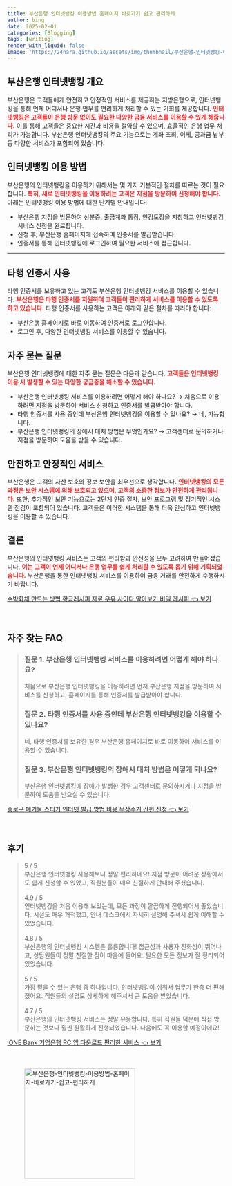```yaml
---
title: 부산은행 인터넷뱅킹 이용방법 홈페이지 바로가기 쉽고 편리하게
author: bing
date: 2025-02-01
categories: [Blogging]
tags: [writing]
render_with_liquid: false
image: 'https://24nara.github.io/assets/img/thumbnail/부산은행-인터넷뱅킹-이용방법-홈페이지-바로가기-쉽고-편리하게.webp'
---
```



<h2 id='부산은행_인터넷뱅킹_개요'>부산은행 인터넷뱅킹 개요</h2>

<p>부산은행은 고객들에게 안전하고 안정적인 서비스를 제공하는 지방은행으로, 인터넷뱅킹을 통해 언제 어디서나 은행 업무를 편리하게 처리할 수 있는 기회를 제공합니다. <b><span style="color: #ee2323;">인터넷뱅킹은 고객들이 은행 방문 없이도 필요한 다양한 금융 서비스를 이용할 수 있게 해줍니다.</span></b> 이를 통해 고객들은 중요한 시간과 비용을 절약할 수 있으며, 효율적인 은행 업무 처리가 가능합니다. 부산은행 인터넷뱅킹의 주요 기능으로는 계좌 조회, 이체, 공과금 납부 등 다양한 서비스가 포함되어 있습니다.</p>

<h2 id='인터넷뱅킹_이용_방법'>인터넷뱅킹 이용 방법</h2>

<p>부산은행의 인터넷뱅킹을 이용하기 위해서는 몇 가지 기본적인 절차를 따르는 것이 필요합니다. <b><span style="color: #ee2323;">특히, 새로 인터넷뱅킹을 이용하려는 고객은 지점을 방문하여 신청해야 합니다.</span></b> 아래는 인터넷뱅킹 이용 방법에 대한 단계별 안내입니다:</p>

<ul>
    <li>부산은행 지점을 방문하여 신분증, 출금계좌 통장, 인감도장을 지참하고 인터넷뱅킹 서비스 신청을 완료합니다.</li>
    <li>신청 후, 부산은행 홈페이지에 접속하여 인증서를 발급받습니다.</li>
    <li>인증서를 통해 인터넷뱅킹에 로그인하여 필요한 서비스에 접근합니다.</li>
</ul>

<hr />

<h2 id='타행_인증서_사용'>타행 인증서 사용</h2>

<p>타행 인증서를 보유하고 있는 고객도 부산은행 인터넷뱅킹 서비스를 이용할 수 있습니다. <b><span style="color: #ee2323;">부산은행은 타행 인증서를 지원하여 고객들이 편리하게 서비스를 이용할 수 있도록 하고 있습니다.</span></b> 타행 인증서를 사용하는 고객은 아래와 같은 절차를 따라야 합니다:</p>

<ul>
    <li>부산은행 홈페이지로 바로 이동하여 인증서로 로그인합니다.</li>
    <li>로그인 후, 다양한 인터넷뱅킹 서비스를 이용할 수 있습니다.</li>
</ul>

<h2 id='자주_묻는_질문'>자주 묻는 질문</h2>

<p>부산은행 인터넷뱅킹에 대한 자주 묻는 질문은 다음과 같습니다. <b><span style="color: #ee2323;">고객들은 인터넷뱅킹 이용 시 발생할 수 있는 다양한 궁금증을 해소할 수 있습니다.</span></b></p>

<ul>
    <li>부산은행 인터넷뱅킹 서비스를 이용하려면 어떻게 해야 하나요? → 처음으로 이용하려면 지점을 방문하여 서비스 신청하고 인증서를 발급받아야 합니다.</li>
    <li>타행 인증서를 사용 중인데 부산은행 인터넷뱅킹을 이용할 수 있나요? → 네, 가능합니다.</li>
    <li>부산은행 인터넷뱅킹의 장애시 대처 방법은 무엇인가요? → 고객센터로 문의하거나 지점을 방문하여 도움을 받을 수 있습니다.</li>
</ul>

<h2 id='안전하고_안정적인_서비스'>안전하고 안정적인 서비스</h2>

<p>부산은행은 고객의 자산 보호와 정보 보안을 최우선으로 생각합니다. <b><span style="color: #ee2323;">인터넷뱅킹의 모든 과정은 보안 시스템에 의해 보호되고 있으며, 고객의 소중한 정보가 안전하게 관리됩니다.</span></b> 또한, 추가적인 보안 기능으로는 2단계 인증 절차, 보안 프로그램 및 정기적인 시스템 점검이 포함되어 있습니다. 고객들은 이러한 시스템을 통해 더욱 안심하고 인터넷뱅킹을 이용할 수 있습니다.</p>

<h2 id='결론'>결론</h2>

<p>부산은행의 인터넷뱅킹 서비스는 고객의 편리함과 안전성을 모두 고려하여 만들어졌습니다. <b><span style="color: #ee2323;">이는 고객이 언제 어디서나 은행 업무를 쉽게 처리할 수 있도록 돕기 위해 기획되었습니다.</span></b> 부산은행을 통한 인터넷뱅킹 서비스를 이용하여 금융 거래를 안전하게 수행하시기 바랍니다.</p>


<p><a class="click-button" title="수박화채 만드는 방법 황금레시피 재료 우유 사이다 알아보기 비밀 레시피" href="https://24nara.github.io/posts/%EC%88%98%EB%B0%95%ED%99%94%EC%B1%84-%EB%A7%8C%EB%93%9C%EB%8A%94-%EB%B0%A9%EB%B2%95-%ED%99%A9%EA%B8%88%EB%A0%88%EC%8B%9C%ED%94%BC-%EC%9E%AC%EB%A3%8C-%EC%9A%B0%EC%9C%A0-%EC%82%AC%EC%9D%B4%EB%8B%A4-%EC%95%8C%EC%95%84%EB%B3%B4%EA%B8%B0-%EB%B9%84%EB%B0%80-%EB%A0%88%EC%8B%9C%ED%94%BC/" rel="dofollow">수박화채 만드는 방법 황금레시피 재료 우유 사이다 알아보기 비밀 레시피 👈 보기</a></p><br>
<h2 id='자주_찾는_FAQ'>자주 찾는 FAQ</h2>
<div itemscope="" itemtype="https://schema.org/FAQPage"> 
<blockquote> 
<div itemscope="" itemprop="mainEntity" itemtype="https://schema.org/Question"> 
<h3 itemprop="name">질문 1. 부산은행 인터넷뱅킹 서비스를 이용하려면 어떻게 해야 하나요?</h3> 
<div itemscope="" itemprop="acceptedAnswer" itemtype="https://schema.org/Answer"> 
<span itemprop="text"> 
<p>처음으로 부산은행 인터넷뱅킹을 이용하려면 먼저 부산은행 지점을 방문하여 서비스를 신청하고, 홈페이지를 통해 인증서를 발급받아야 합니다.</p> 
</span> 
</div> 
</div> 

<div itemscope="" itemprop="mainEntity" itemtype="https://schema.org/Question"> 
<h3 itemprop="name">질문 2. 타행 인증서를 사용 중인데 부산은행 인터넷뱅킹을 이용할 수 있나요?</h3> 
<div itemscope="" itemprop="acceptedAnswer" itemtype="https://schema.org/Answer"> 
<span itemprop="text"> 
<p>네, 타행 인증서를 보유한 경우 부산은행 홈페이지로 바로 이동하여 서비스를 이용할 수 있습니다.</p> 
</span> 
</div> 
</div> 

<div itemscope="" itemprop="mainEntity" itemtype="https://schema.org/Question"> 
<h3 itemprop="name">질문 3. 부산은행 인터넷뱅킹의 장애시 대처 방법은 어떻게 되나요?</h3> 
<div itemscope="" itemprop="acceptedAnswer" itemtype="https://schema.org/Answer"> 
<span itemprop="text"> 
<p>부산은행 인터넷뱅킹에 장애가 발생한 경우 고객센터로 문의하시거나 지점을 방문하여 도움을 받으실 수 있습니다.</p> 
</span> 
</div> 
</div> 
</blockquote> 
</div>
<p><a class="click-button" title="종로구 폐기물 스티커 인터넷 발급 방법 비용 무상수거 간편 신청" href="https://24nara.github.io/posts/%EC%A2%85%EB%A1%9C%EA%B5%AC-%ED%8F%90%EA%B8%B0%EB%AC%BC-%EC%8A%A4%ED%8B%B0%EC%BB%A4-%EC%9D%B8%ED%84%B0%EB%84%B7-%EB%B0%9C%EA%B8%89-%EB%B0%A9%EB%B2%95-%EB%B9%84%EC%9A%A9-%EB%AC%B4%EC%83%81%EC%88%98%EA%B1%B0-%EA%B0%84%ED%8E%B8-%EC%8B%A0%EC%B2%AD/" rel="dofollow">종로구 폐기물 스티커 인터넷 발급 방법 비용 무상수거 간편 신청 👈 보기</a></p><br>
<h2 id='후기'>후기</h2>
<div itemscope itemtype="https://schema.org/Product">
  <blockquote>
  <div itemprop="review" itemscope itemtype="https://schema.org/Review">
      <div itemprop="reviewRating" itemscope itemtype="https://schema.org/Rating"> <span itemprop="ratingValue">5</span> / <span itemprop="bestRating">5</span> </div>
      <span itemprop="reviewBody">부산은행 인터넷뱅킹 사용해보니 정말 편리하네요! 지점 방문이 어려운 상황에서도 쉽게 신청할 수 있었고, 직원분들이 매우 친절하게 안내해 주셨습니다.</span>
  </div>
  <br>
  <div itemprop="review" itemscope itemtype="https://schema.org/Review">
      <div itemprop="reviewRating" itemscope itemtype="https://schema.org/Rating"> <span itemprop="ratingValue">4.9</span> / <span itemprop="bestRating">5</span> </div>
      <span itemprop="reviewBody">인터넷뱅킹을 처음 이용해 보았는데, 모든 과정이 깔끔하게 진행되어서 좋았습니다. 시설도 매우 쾌적했고, 안내 데스크에서 자세히 설명해 주셔서 쉽게 이해할 수 있었습니다.</span>
  </div>
  <br>
  <div itemprop="review" itemscope itemtype="https://schema.org/Review">
      <div itemprop="reviewRating" itemscope itemtype="https://schema.org/Rating"> <span itemprop="ratingValue">4.8</span> / <span itemprop="bestRating">5</span> </div>
      <span itemprop="reviewBody">부산은행의 인터넷뱅킹 시스템은 훌륭합니다! 접근성과 사용자 친화성이 뛰어나고, 상담원들이 정말 친절한 점이 마음에 들어요. 필요한 모든 정보가 잘 정리되어 있었습니다.</span>
  </div>
  <br>
  <div itemprop="review" itemscope itemtype="https://schema.org/Review">
      <div itemprop="reviewRating" itemscope itemtype="https://schema.org/Rating"> <span itemprop="ratingValue">5</span> / <span itemprop="bestRating">5</span> </div>
      <span itemprop="reviewBody">가장 믿을 수 있는 은행 중 하나입니다. 인터넷뱅킹이 쉬워서 업무가 한층 더 편해졌어요. 직원들의 설명도 상세하게 해주셔서 큰 도움을 받았습니다.</span>
  </div>
  <br>
  <div itemprop="review" itemscope itemtype="https://schema.org/Review">
      <div itemprop="reviewRating" itemscope itemtype="https://schema.org/Rating"> <span itemprop="ratingValue">4.7</span> / <span itemprop="bestRating">5</span> </div>
      <span itemprop="reviewBody">부산은행의 인터넷뱅킹 서비스는 정말 유용합니다. 특히 직원들 덕분에 직접 방문하는 것보다 훨씬 원활하게 진행되었습니다. 다음에도 꼭 이용할 예정이에요!</span>
  </div>
  </blockquote>
</div>
<p><a class="click-button" title="iONE Bank 기업은행 PC 앱 다운로드 편리한 서비스" href="https://24nara.github.io/posts/iONE-Bank-%EA%B8%B0%EC%97%85%EC%9D%80%ED%96%89-PC-%EC%95%B1-%EB%8B%A4%EC%9A%B4%EB%A1%9C%EB%93%9C-%ED%8E%B8%EB%A6%AC%ED%95%9C-%EC%84%9C%EB%B9%84%EC%8A%A4/" rel="dofollow">iONE Bank 기업은행 PC 앱 다운로드 편리한 서비스 👈 보기</a></p><br>
<figure class="image"><img src="https://24nara.github.io/assets/img/thumbnail/부산은행-인터넷뱅킹-이용방법-홈페이지-바로가기-쉽고-편리하게.webp" alt="부산은행-인터넷뱅킹-이용방법-홈페이지-바로가기-쉽고-편리하게" width="256" height="256"></figure>